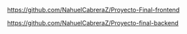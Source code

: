 https://github.com/NahuelCabreraZ/Proyecto-Final-frontend

https://github.com/NahuelCabreraZ/Proyecto-final-backend
